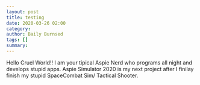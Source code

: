 ```yaml
---
layout: post
title: testing 
date: 2020-03-26 02:00
category: 
author: Baily Burnsed
tags: []
summary: 
---
```

Hello Cruel World!! I am your tipical Aspie Nerd who programs all night and develops stupid apps. Aspie Simulator 2020 is my next project after I finilay finish my stupid SpaceCombat Sim/ Tactical Shooter.
